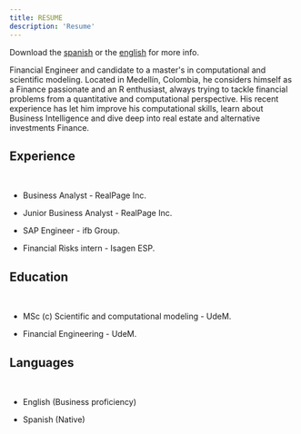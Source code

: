 ```yaml
---
title: RESUME
description: 'Resume'
---
```


Download the [spanish](/pdf/cv_spanish.pdf) or the [english](/pdf/cv_english.pdf) for more info.

Financial Engineer and candidate to a master's in computational and scientific modeling. Located in Medellín, Colombia, he considers himself as a Finance passionate and an R enthusiast, always trying to tackle financial problems from a quantitative and computational perspective. His recent experience has let him improve his computational skills, learn about Business Intelligence and dive deep into real estate and alternative investments Finance. 

## Experience
&nbsp;

* Business Analyst - RealPage Inc.

* Junior Business Analyst - RealPage Inc.

* SAP Engineer - ifb Group.

* Financial Risks intern - Isagen ESP.

## Education
&nbsp;

* MSc (c) Scientific and computational modeling - UdeM.

* Financial Engineering - UdeM.

## Languages
&nbsp;

* English (Business proficiency)

* Spanish (Native)